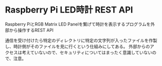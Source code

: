 Raspberry Pi LED時計 REST API
====

Raspberry PiとRGB Matrix LED Panelを繋げて時計を表示するプログラムを外部から操作するREST API

通信を受け付けたら特定のディレクトリに特定の文字列が入ったファイルを作製し、時計側がそのファイルを見に行くという仕組みにしてある。
外部からのアクセスは考えていないので、セキュリティについてはまったく意識していないので、注意。

